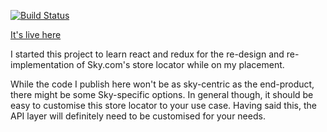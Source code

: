 [![Build Status](https://travis-ci.org/davejm/react-leaflet-store-locator.svg?branch=master)](https://travis-ci.org/davejm/react-leaflet-store-locator)

[It's live here](https://lab.davidmoodie.com/react-leaflet-store-locator/)

I started this project to learn react and redux for the re-design and re-implementation
of Sky.com's store locator while on my placement.

While the code I publish here won't be as sky-centric as the end-product,
there might be some Sky-specific options. In general though, it should be
easy to customise this store locator to your use case. Having said this,
the API layer will definitely need to be customised for your needs.
